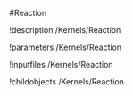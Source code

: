 <!-- MOOSE Object Documentation Stub: Remove this when content is added. -->
#Reaction

!description /Kernels/Reaction

!parameters /Kernels/Reaction

!inputfiles /Kernels/Reaction

!childobjects /Kernels/Reaction
